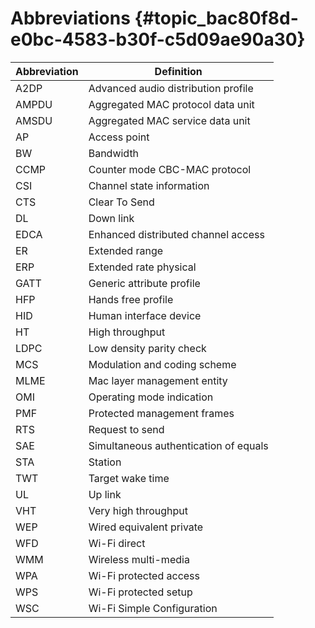 # Abbreviations {#topic_bac80f8d-e0bc-4583-b30f-c5d09ae90a30}

|Abbreviation|Definition|
|--------------|------------|
|A2DP|Advanced audio distribution profile|
|AMPDU|Aggregated MAC protocol data unit|
|AMSDU|Aggregated MAC service data unit|
|AP|Access point|
|BW|Bandwidth|
|CCMP|Counter mode CBC-MAC protocol|
|CSI|Channel state information|
|CTS|Clear To Send|
|DL|Down link|
|EDCA|Enhanced distributed channel access|
|ER|Extended range|
|ERP|Extended rate physical|
|GATT|Generic attribute profile|
|HFP|Hands free profile|
|HID|Human interface device|
|HT|High throughput|
|LDPC|Low density parity check|
|MCS|Modulation and coding scheme|
|MLME|Mac layer management entity|
|OMI|Operating mode indication|
|PMF|Protected management frames|
|RTS|Request to send|
|SAE|Simultaneous authentication of equals|
|STA|Station|
|TWT|Target wake time|
|UL|Up link|
|VHT|Very high throughput|
|WEP|Wired equivalent private|
|WFD|Wi-Fi direct|
|WMM|Wireless multi-media|
|WPA|Wi-Fi protected access|
|WPS|Wi-Fi protected setup|
|WSC|Wi-Fi Simple Configuration|

